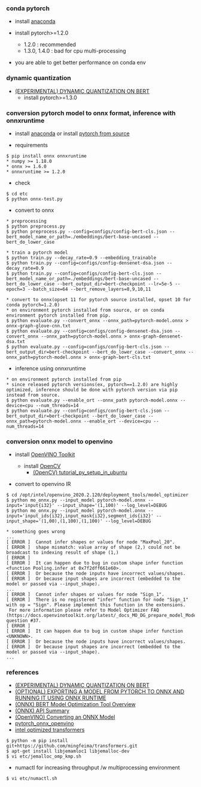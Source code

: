 ### conda pytorch

- install [anaconda](https://www.anaconda.com/distribution/#download-section)

- install pytorch>=1.2.0
  - 1.2.0 : recommended
  - 1.3.0, 1.4.0 : bad for cpu multi-processing

- you are able to get better performance on conda env

### dynamic quantization

- [(EXPERIMENTAL) DYNAMIC QUANTIZATION ON BERT](https://pytorch.org/tutorials/intermediate/dynamic_quantization_bert_tutorial.html)
  - install pytorch>=1.3.0

### conversion pytorch model to onnx format, inference with onnxruntime

- install [anaconda](https://www.anaconda.com/distribution/#download-section) or install [pytorch from source](https://github.com/pytorch/pytorch#from-source)

- requirements
```
$ pip install onnx onnxruntime
* numpy >= 1.18.0
* onnx >= 1.6.0
* onnxruntime >= 1.2.0
```

- check
```
$ cd etc
$ python onnx-test.py
```

- convert to onnx
```
* preprocessing
$ python preprocess.py
$ python preprocess.py --config=configs/config-bert-cls.json --bert_model_name_or_path=./embeddings/bert-base-uncased --bert_do_lower_case

* train a pytorch model
$ python train.py --decay_rate=0.9 --embedding_trainable
$ python train.py --config=configs/config-densenet-dsa.json --decay_rate=0.9
$ python train.py --config=configs/config-bert-cls.json --bert_model_name_or_path=./embeddings/bert-base-uncased --bert_do_lower_case --bert_output_dir=bert-checkpoint --lr=5e-5 --epoch=3 --batch_size=64 --bert_remove_layers=8,9,10,11

* convert to onnx(opset 11 for pytorch source installed, opset 10 for conda pytorch=1.2.0)
* on environment pytorch installed from source, or on conda environment pytorch installed from pip.
$ python evaluate.py --convert_onnx --onnx_path=pytorch-model.onnx > onnx-graph-glove-cnn.txt
$ python evaluate.py --config=configs/config-densenet-dsa.json --convert_onnx --onnx_path=pytorch-model.onnx > onnx-graph-densenet-dsa.txt
$ python evaluate.py --config=configs/config-bert-cls.json --bert_output_dir=bert-checkpoint --bert_do_lower_case --convert_onnx --onnx_path=pytorch-model.onnx > onnx-graph-bert-cls.txt
```

- inference using onnxruntime
```
* on environment pytorch installed from pip
* since released pytorch versions(ex, pytorch==1.2.0) are highly optimized, inference should be done with pytorch version via pip instead from source.
$ python evaluate.py --enable_ort --onnx_path pytorch-model.onnx --device=cpu --num_threads=14
$ python evaluate.py --config=configs/config-bert-cls.json --bert_output_dir=bert-checkpoint --bert_do_lower_case --onnx_path=pytorch-model.onnx --enable_ort --device=cpu --num_threads=14
```

### conversion onnx model to openvino

- install [OpenVINO Toolkit](https://software.intel.com/en-us/openvino-toolkit)
  - install [OpenCV](https://github.com/opencv/opencv)
    - [(OpenCV) tutorial_py_setup_in_ubuntu](https://docs.opencv.org/3.4/d2/de6/tutorial_py_setup_in_ubuntu.html)

- convert to openvino IR
```
$ cd /opt/intel/openvino_2020.2.120/deployment_tools/model_optimizer
$ python mo_onnx.py --input_model pytorch-model.onnx --input='input{i32}' --input_shape='(1,100)' --log_level=DEBUG
$ python mo_onnx.py --input_model pytorch-model.onnx --input='input_ids{i32},input_mask{i32},segment_ids{i32}' --input_shape='(1,00),(1,100),(1,100)' --log_level=DEBUG

* something goes wrong
...
[ ERROR ]  Cannot infer shapes or values for node "MaxPool_20".
[ ERROR ]  shape mismatch: value array of shape (2,) could not be broadcast to indexing result of shape (1,)
[ ERROR ]
[ ERROR ]  It can happen due to bug in custom shape infer function <function Pooling.infer at 0x7f2dff661e60>.
[ ERROR ]  Or because the node inputs have incorrect values/shapes.
[ ERROR ]  Or because input shapes are incorrect (embedded to the model or passed via --input_shape).
...
[ ERROR ]  Cannot infer shapes or values for node "Sign_1".
[ ERROR ]  There is no registered "infer" function for node "Sign_1" with op = "Sign". Please implement this function in the extensions.
 For more information please refer to Model Optimizer FAQ (https://docs.openvinotoolkit.org/latest/_docs_MO_DG_prepare_model_Model_Optimizer_FAQ.html), question #37.
[ ERROR ]
[ ERROR ]  It can happen due to bug in custom shape infer function <UNKNOWN>.
[ ERROR ]  Or because the node inputs have incorrect values/shapes.
[ ERROR ]  Or because input shapes are incorrect (embedded to the model or passed via --input_shape).
...

```

### references

- [(EXPERIMENTAL) DYNAMIC QUANTIZATION ON BERT](https://pytorch.org/tutorials/intermediate/dynamic_quantization_bert_tutorial.html)
- [(OPTIONAL) EXPORTING A MODEL FROM PYTORCH TO ONNX AND RUNNING IT USING ONNX RUNTIME](https://pytorch.org/tutorials/advanced/super_resolution_with_onnxruntime.html)
- [(ONNX) BERT Model Optimization Tool Overview](https://github.com/microsoft/onnxruntime/tree/master/onnxruntime/python/tools/bert)
- [(ONNX) API Summary](https://microsoft.github.io/onnxruntime/python/api_summary.html)
- [(OpenVINO) Converting an ONNX Model](https://docs.openvinotoolkit.org/2020.1/_docs_MO_DG_prepare_model_convert_model_Convert_Model_From_ONNX.html) 
- [pytorch_onnx_openvino](https://github.com/ngeorgis/pytorch_onnx_openvino)
- [intel optimized transformers](https://github.com/mingfeima/transformers/tree/kakao/gpt2)
```
$ python -m pip install git+https://github.com/mingfeima/transformers.git
$ apt-get install libjemamloc1 libjemalloc-dev
$ vi etc/jemalloc_omp_kmp.sh
```
- numactl for increasing throughput /w multiprocessing environment 
```
$ vi etc/numactl.sh
```
